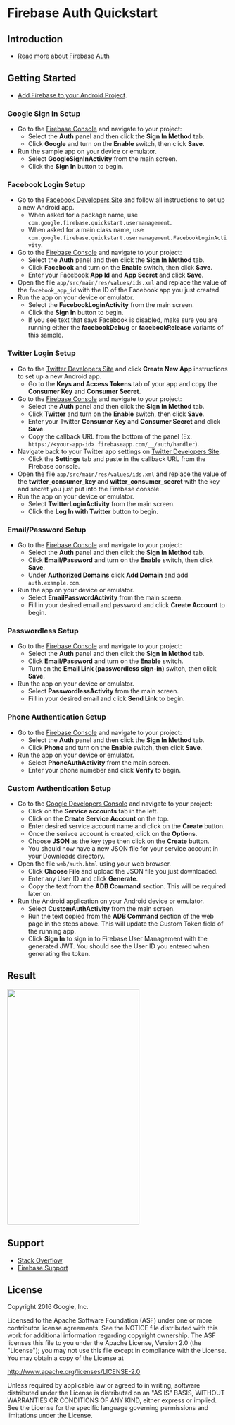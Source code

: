 Firebase Auth Quickstart
==============================

Introduction
------------

- [Read more about Firebase Auth](https://firebase.google.com)

Getting Started
---------------

- [Add Firebase to your Android Project](https://firebase.google.com/docs/android/setup).


### Google Sign In Setup

- Go to the [Firebase Console](https://console.firebase.google.com) and navigate to your project:
  - Select the **Auth** panel and then click the **Sign In Method** tab.
  - Click **Google** and turn on the **Enable** switch, then click **Save**.
- Run the sample app on your device or emulator.
    - Select **GoogleSignInActivity** from the main screen.
    - Click the **Sign In** button to begin.


### Facebook Login Setup

- Go to the [Facebook Developers Site](https://developers.facebook.com) and follow all
  instructions to set up a new Android app.
  - When asked for a package name, use
  `com.google.firebase.quickstart.usermanagement`.
  - When asked for a main class name,
  use `com.google.firebase.quickstart.usermanagement.FacebookLoginActivity`.
- Go to the [Firebase Console](https://console.firebase.google.com) and navigate to your project:
  - Select the **Auth** panel and then click the **Sign In Method** tab.
  - Click **Facebook** and turn on the **Enable** switch, then click **Save**.
  - Enter your Facebook **App Id** and **App Secret** and click **Save**.
- Open the file `app/src/main/res/values/ids.xml` and replace the value of the `facebook_app_id` with the ID of the Facebook app you just created.
- Run the app on your device or emulator.
    - Select the **FacebookLoginActivity** from the main screen.
    - Click the **Sign In** button to begin.
    - If you see text that says Facebook is disabled, make sure you are running
      either the **facebookDebug** or **facebookRelease** variants of this sample.


### Twitter Login Setup

- Go to the [Twitter Developers Site](https://apps.twitter.com) and click **Create New App**
  instructions to set up a new Android app.
  - Go to the **Keys and Access Tokens** tab of your app and copy the **Consumer Key** and **Consumer Secret**.
- Go to the [Firebase Console](https://console.firebase.google.com) and navigate to your project:
  - Select the **Auth** panel and then click the **Sign In Method** tab.
  - Click **Twitter** and turn on the **Enable** switch, then click **Save**.
  - Enter your Twitter **Consumer Key** and **Consumer Secret** and click **Save**.
  - Copy the callback URL from the bottom of the panel (Ex.
    `https://<your-app-id>.firebaseapp.com/__/auth/handler`).
- Navigate back to your Twitter app settings on [Twitter Developers Site](https://apps.twitter.com). 
  - Click the **Settings** tab and
  paste in the callback URL from the Firebase console.
- Open the file `app/src/main/res/values/ids.xml` and replace the value of the **twitter_consumer_key**
  and **witter_consumer_secret** with the key and secret you just put into the Firebase console.
- Run the app on your device or emulator.
    - Select **TwitterLoginActivity** from the main screen.
    - Click the **Log In with Twitter** button to begin.

### Email/Password Setup

- Go to the [Firebase Console](https://console.firebase.google.com) and navigate to your project:
  - Select the **Auth** panel and then click the **Sign In Method** tab.
  - Click **Email/Password** and turn on the **Enable** switch, then click **Save**.
  - Under **Authorized Domains** click **Add Domain** and add `auth.example.com`.
- Run the app on your device or emulator.
    - Select **EmailPasswordActivity** from the main screen.
    - Fill in your desired email and password and click **Create Account** to begin.

### Passwordless Setup

- Go to the [Firebase Console](https://console.firebase.google.com) and navigate to your project:
  - Select the **Auth** panel and then click the **Sign In Method** tab.
  - Click **Email/Password** and turn on the **Enable** switch. 
  - Turn on the **Email Link (passwordless sign-in)** switch, then click **Save**.
- Run the app on your device or emulator.
    - Select **PasswordlessActivity** from the main screen.
    - Fill in your desired email and click **Send Link** to begin.


### Phone Authentication Setup

- Go to the [Firebase Console](https://console.firebase.google.com) and navigate to your project:
  - Select the **Auth** panel and then click the **Sign In Method** tab.
  - Click **Phone** and turn on the **Enable** switch, then click **Save**.
- Run the app on your device or emulator.
    - Select **PhoneAuthActivity** from the main screen.
    - Enter your phone numeber and click **Verify** to begin.

### Custom Authentication Setup

- Go to the [Google Developers Console](https://console.developers.google.com/project) and navigate to your project:
    - Click on the **Service accounts** tab in the left.
    - Click on the **Create Service Account** on the top.
    - Enter desired service account name and click on the **Create** button.
    - Once the serivce account is created, click on the **Options**.
    - Choose **JSON** as the key type then click on the **Create** button.
    - You should now have a new JSON file for your service account in your Downloads directory.
- Open the file `web/auth.html` using your web browser.
    - Click **Choose File** and upload the JSON file you just downloaded.
    - Enter any User ID and click **Generate**.
    - Copy the text from the **ADB Command** section. This will be required later on.
- Run the Android application on your Android device or emulator.
    - Select **CustomAuthActivity** from the main screen.
    - Run the text copied from the **ADB Command** section of the web page in the steps above. This will update the Custom Token field of the running app.
    - Click **Sign In** to sign in to Firebase User Management with the generated JWT. You should
      see the User ID you entered when generating the token.


Result
-----------
<img src="app/src/screen.png" height="534" width="300"/>

Support
-------

- [Stack Overflow](https://stackoverflow.com/questions/tagged/firebase-authentication)
- [Firebase Support](https://firebase.google.com/support/)

License
-------

Copyright 2016 Google, Inc.

Licensed to the Apache Software Foundation (ASF) under one or more contributor
license agreements.  See the NOTICE file distributed with this work for
additional information regarding copyright ownership.  The ASF licenses this
file to you under the Apache License, Version 2.0 (the "License"); you may not
use this file except in compliance with the License.  You may obtain a copy of
the License at

  http://www.apache.org/licenses/LICENSE-2.0

Unless required by applicable law or agreed to in writing, software
distributed under the License is distributed on an "AS IS" BASIS, WITHOUT
WARRANTIES OR CONDITIONS OF ANY KIND, either express or implied.  See the
License for the specific language governing permissions and limitations under
the License.

